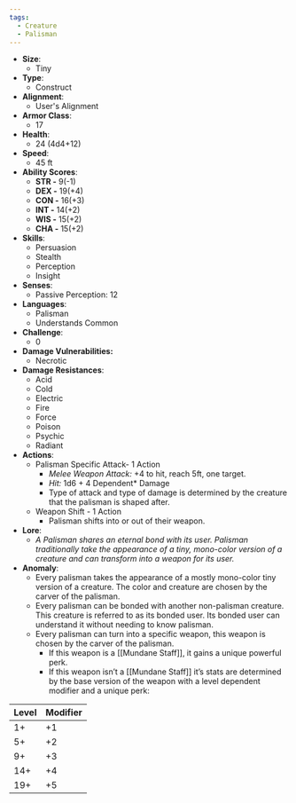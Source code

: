 ```yaml
---
tags:
  - Creature
  - Palisman
---
```

- **Size**:
	- Tiny
- **Type**:
	- Construct
- **Alignment**:
	- User's Alignment
- **Armor Class**:
	- 17
- **Health**:
	- 24 (4d4+12)
- **Speed**:
	- 45 ft
- **Ability Scores**:
	- **STR -** 9(-1)
	- **DEX -** 19(+4)
	- **CON -** 16(+3)
	- **INT -** 14(+2)
	- **WIS -** 15(+2)
	- **CHA -** 15(+2)
- **Skills**:
	- Persuasion
	- Stealth
	- Perception
	- Insight
- **Senses**:
	- Passive Perception: 12
- **Languages**:
	- Palisman 
	- Understands Common
- **Challenge**:
	- 0
- **Damage Vulnerabilities:**
	- Necrotic
- **Damage Resistances**:
	- Acid
	- Cold
	- Electric
	- Fire
	- Force
	- Poison
	- Psychic
	- Radiant
- **Actions**:
	- Palisman Specific Attack- 1 Action
		- *Melee Weapon Attack:* +4 to hit,  reach 5ft, one target.
		- *Hit:* 1d6 + 4 Dependent* Damage
		- Type of attack and type of damage is determined by the creature that the palisman is shaped after.
	- Weapon Shift - 1 Action
		- Palisman shifts into or out of their weapon.
- **Lore**:
	- *A Palisman shares an eternal bond with its user. Palisman traditionally take the appearance of a tiny, mono-color version of a creature and can transform into a weapon for its user.*
- **Anomaly**:
	- Every palisman takes the appearance of a mostly mono-color tiny version of a creature. The color and creature are chosen by the carver of the palisman.
	- Every palisman can be bonded with another non-palisman creature. This creature is referred to as its bonded user. Its bonded user can understand it without needing to know palisman.
	- Every palisman can turn into a specific weapon, this weapon is chosen by the carver of the palisman. 
		- If this weapon is a [[Mundane Staff]], it gains a unique powerful perk.
		- If this weapon isn’t a [[Mundane Staff]] it’s stats are determined by the base version of the weapon with a level dependent modifier and a unique perk: 

| Level | Modifier |
| ----- | -------- |
| 1+    | +1       |
| 5+    | +2       |
| 9+    | +3       |
| 14+   | +4       |
| 19+   | +5       |

